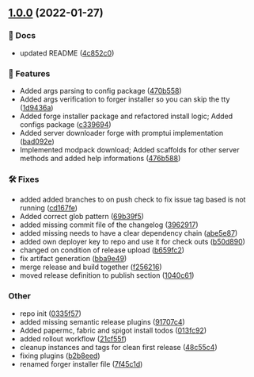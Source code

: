 ## [1.0.0](https://github.com/lyssar/mcdownloader/compare/...1.0.0) (2022-01-27)


### 📔 Docs

* updated README ([4c852c0](https://github.com/lyssar/mcdownloader/commit/4c852c0b9d585f72631d47298774a22668b39b93))


### 🚀 Features

* Added args parsing to config package ([470b558](https://github.com/lyssar/mcdownloader/commit/470b558d1962810d04777aea435d1a99f78aa83b))
* Added args verification to forger installer so you can skip the tty ([1d9436a](https://github.com/lyssar/mcdownloader/commit/1d9436a9c758fe7b1325c7a4b21088007f916c48))
* Added forge installer package and refactored install logic; Added configs package ([c339694](https://github.com/lyssar/mcdownloader/commit/c339694cb0fbb0073d6f9bbbe3566eb2595ffb02))
* Added server downloader forge with promptui implementation ([bad092e](https://github.com/lyssar/mcdownloader/commit/bad092e5c893749e911f2e9fa7daef969add66f0))
* Implemented modpack download; Added scaffolds for other server methods and added help informations ([476b588](https://github.com/lyssar/mcdownloader/commit/476b5881126219fe18d62714c9d31b65cf787f59))


### 🛠 Fixes

* added added branches to on push check to fix issue tag based is not running ([cd167fe](https://github.com/lyssar/mcdownloader/commit/cd167fec49f36cc3057495b307849f85185cfe90))
* Added correct glob pattern ([69b39f5](https://github.com/lyssar/mcdownloader/commit/69b39f550c6777f39b04b80aaff1eb7d7b9b272b))
* added missing commit file of the changelog ([3962917](https://github.com/lyssar/mcdownloader/commit/39629173ea47ce002c536398f1d9004c6b5a0d37))
* added missing needs to have a clear dependency chain ([abe5e87](https://github.com/lyssar/mcdownloader/commit/abe5e87368cc2355fb403bae8d1468544cb62bcf))
* added own deployer key to repo and use it for check outs ([b50d890](https://github.com/lyssar/mcdownloader/commit/b50d8901c0faaf6b930cd9a5b520d83219e2792c))
* changed on condition of release upload ([b659fc2](https://github.com/lyssar/mcdownloader/commit/b659fc2d4a0706e1be0e9c66ca9def30ae5a3d05))
* fix artifact generation ([bba9e49](https://github.com/lyssar/mcdownloader/commit/bba9e49d2fe6abf463d526e01999c67450f52aa2))
* merge release and build together ([f256216](https://github.com/lyssar/mcdownloader/commit/f256216dfd5f8251a06f0936f176e1b43acdcc76))
* moved release definition to publish section ([1040c61](https://github.com/lyssar/mcdownloader/commit/1040c615832f91861d894c049e7e4313174491c0))


### Other

* repo init ([0335f57](https://github.com/lyssar/mcdownloader/commit/0335f57cdb51f69370817d16857af8dbbf722516))
* added missing semantic release plugins ([91707c4](https://github.com/lyssar/mcdownloader/commit/91707c4e28f17a3d6ae99501d98798647a08e41c))
* Added papermc, fabric and spigot install todos ([013fc92](https://github.com/lyssar/mcdownloader/commit/013fc92c9cdee8904f88b154173b0d740764d8c9))
* added rollout workflow ([21cf55f](https://github.com/lyssar/mcdownloader/commit/21cf55fe0f097ec5577cb922610167777ce3b782))
* cleanup instances and tags for clean first release ([48c55c4](https://github.com/lyssar/mcdownloader/commit/48c55c412b38a544dcc1b9fd53c07a0158936c81))
* fixing plugins ([b2b8eed](https://github.com/lyssar/mcdownloader/commit/b2b8eed8a5f58e0a2d42dcc50241ef01eaa982c0))
* renamed forger installer file ([7f45c1d](https://github.com/lyssar/mcdownloader/commit/7f45c1dc586c1aa7de0a3d34a200599a9d2f43a0))
